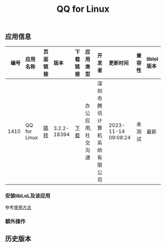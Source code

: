 ﻿---
id: 1410
title: QQ for Linux
toc: true
weight: 1410
---

## 应用信息 
|   编号 | 应用名称         | 页面链接                                        | 版本          | 下载链接                                                                        | 应用类型      | 开发者            | 更新时间                | 兼容性   | liblol版本   |
|-----:|:-------------|:--------------------------------------------|:------------|:----------------------------------------------------------------------------|:----------|:---------------|:--------------------|:------|:-----------|
| 1410 | QQ for Linux | [跳转](http://app.loongapps.cn/#/detail/1410) | 3.2.2-18394 | [下载](http://113.24.212.22:8090/upload/file/linuxqq_3.2.2-18394_loong64.deb) | 办公应用,社交沟通 | 深圳市腾讯计算机系统有限公司 | 2023-11-14 09:08:24 | 未测试   | 最新         |
### 安装libLoL及该应用 
参考[使用方法](/docs/usage) 
### 额外操作 


## 历史版本 
 
